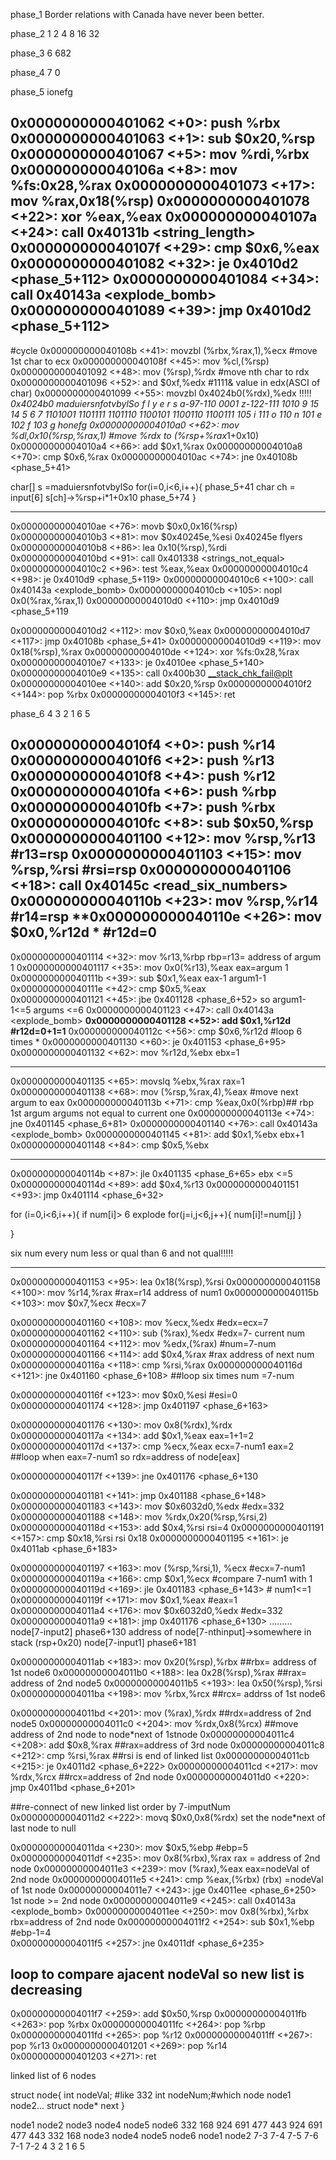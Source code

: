 phase_1 
Border relations with Canada have never been better.

phase_2
1 2 4 8 16 32

phase_3
6 682

phase_4
7 0 

phase_5
ionefg

0x0000000000401062 <+0>:	push   %rbx
0x0000000000401063 <+1>:	sub    $0x20,%rsp
0x0000000000401067 <+5>:	mov    %rdi,%rbx
0x000000000040106a <+8>:	mov    %fs:0x28,%rax
0x0000000000401073 <+17>:	mov    %rax,0x18(%rsp)
0x0000000000401078 <+22>:	xor    %eax,%eax
0x000000000040107a <+24>:	call   0x40131b <string_length>
0x000000000040107f <+29>:	cmp    $0x6,%eax
0x0000000000401082 <+32>:	je     0x4010d2 <phase_5+112>
0x0000000000401084 <+34>:	call   0x40143a <explode_bomb>
0x0000000000401089 <+39>:	jmp    0x4010d2 <phase_5+112>
---------------------------------------------------------------
#cycle 
0x000000000040108b <+41>:	movzbl (%rbx,%rax,1),%ecx #move 1st char to ecx
0x000000000040108f <+45>:	mov    %cl,(%rsp)
0x0000000000401092 <+48>:	mov    (%rsp),%rdx #move nth char to rdx
0x0000000000401096 <+52>:	and    $0xf,%edx  #1111& value in edx(ASCI of char)
0x0000000000401099 <+55>:	movzbl 0x4024b0(%rdx),%edx 
!!!!! *0x4024b0 
maduiersnfotvbylSo   f l  y  e r s   a-97-110 0001 z-122-111 1010
                     9 15 14 5 6 7
1101001 1101111 1101110 1100101 1100110 1100111
105 i    111 o    110 n    101 e    102 f     103 g
honefg
0x00000000004010a0 <+62>:	mov    %dl,0x10(%rsp,%rax,1) #move %rdx to (%rsp+%rax*1+0x10)
0x00000000004010a4 <+66>:	add    $0x1,%rax
0x00000000004010a8 <+70>:	cmp    $0x6,%rax
0x00000000004010ac <+74>:	jne    0x40108b <phase_5+41>

char[] s =maduiersnfotvbylSo
for(i=0,i<6,i++){
    phase_5+41
    char ch = input[6]
    s[ch]->%rsp+i*1+0x10
    phase_5+74
}


-------------------------------------------------------------

0x00000000004010ae <+76>:	movb   $0x0,0x16(%rsp)
0x00000000004010b3 <+81>:	mov    $0x40245e,%esi
0x40245e flyers
0x00000000004010b8 <+86>:	lea    0x10(%rsp),%rdi
0x00000000004010bd <+91>:	call   0x401338 <strings_not_equal>
0x00000000004010c2 <+96>:	test   %eax,%eax
0x00000000004010c4 <+98>:	je     0x4010d9 <phase_5+119>
0x00000000004010c6 <+100>:	call   0x40143a <explode_bomb>
0x00000000004010cb <+105>:	nopl   0x0(%rax,%rax,1)
0x00000000004010d0 <+110>:	jmp    0x4010d9 <phase_5+119

0x00000000004010d2 <+112>:	mov    $0x0,%eax
0x00000000004010d7 <+117>:	jmp    0x40108b <phase_5+41>
0x00000000004010d9 <+119>:	mov    0x18(%rsp),%rax
0x00000000004010de <+124>:	xor    %fs:0x28,%rax
0x00000000004010e7 <+133>:	je     0x4010ee <phase_5+140>
0x00000000004010e9 <+135>:	call   0x400b30 <__stack_chk_fail@plt>
0x00000000004010ee <+140>:	add    $0x20,%rsp
0x00000000004010f2 <+144>:	pop    %rbx
0x00000000004010f3 <+145>:	ret





phase_6
4 3 2 1 6 5




   0x00000000004010f4 <+0>:    push   %r14 
   0x00000000004010f6 <+2>:    push   %r13
   0x00000000004010f8 <+4>:    push   %r12
   0x00000000004010fa <+6>:    push   %rbp
   0x00000000004010fb <+7>:    push   %rbx
   0x00000000004010fc <+8>:    sub    $0x50,%rsp
   0x0000000000401100 <+12>:    mov    %rsp,%r13    #r13=rsp
   0x0000000000401103 <+15>:    mov    %rsp,%rsi    #rsi=rsp
   0x0000000000401106 <+18>:    call   0x40145c <read_six_numbers>
   0x000000000040110b <+23>:    mov    %rsp,%r14     #r14=rsp
 **0x000000000040110e <+26>:    mov    $0x0,%r12d *    #r12d=0
 ------------------------------------------------------------------------------------------  
   0x0000000000401114 <+32>:    mov    %r13,%rbp     rbp=r13= address of argum 1
   0x0000000000401117 <+35>:    mov    0x0(%r13),%eax   eax=argum 1
   0x000000000040111b <+39>:    sub    $0x1,%eax   eax-1   argum1-1 
   0x000000000040111e <+42>:    cmp    $0x5,%eax   
   0x0000000000401121 <+45>:    jbe    0x401128 <phase_6+52> so argum1-1<=5 argums <=6
   0x0000000000401123 <+47>:    call   0x40143a <explode_bomb>
 **0x0000000000401128 <+52>:    add    $0x1,%r12d #r12d=0+1=1**
   0x000000000040112c <+56>:    cmp    $0x6,%r12d  #loop 6 times *
   0x0000000000401130 <+60>:    je     0x401153 <phase_6+95> 
   0x0000000000401132 <+62>:    mov    %r12d,%ebx  ebx=1
   _________________________________________________________________   
   0x0000000000401135 <+65>:    movslq %ebx,%rax    rax=1
   0x0000000000401138 <+68>:    mov    (%rsp,%rax,4),%eax  #move next argum to eax
   0x000000000040113b <+71>:    cmp    %eax,0x0(%rbp)## rbp 1st argum  argums not equal to current one
   0x000000000040113e <+74>:    jne    0x401145 <phase_6+81>
   0x0000000000401140 <+76>:    call   0x40143a <explode_bomb>
   0x0000000000401145 <+81>:    add    $0x1,%ebx  ebx+1 
   0x0000000000401148 <+84>:    cmp    $0x5,%ebx  
   __________________________________________________________________
   0x000000000040114b <+87>:    jle    0x401135 <phase_6+65> ebx <=5 
   0x000000000040114d <+89>:    add    $0x4,%r13
   0x0000000000401151 <+93>:    jmp    0x401114 <phase_6+32>
   
for (i=0,i<6,i++){
    if num[i]> 6 explode
    for(j=i,j<6,j++){
    num[i]!=num[j]
}
    
}

six num every num less or qual than 6 and not qual!!!!!
   
   ---------------------------------------------------------------------------------------- 
   
   0x0000000000401153 <+95>:    lea    0x18(%rsp),%rsi 
   0x0000000000401158 <+100>:    mov    %r14,%rax  #rax=r14 address of num1
   0x000000000040115b <+103>:    mov    $0x7,%ecx  #ecx=7
    
   0x0000000000401160 <+108>:    mov    %ecx,%edx  #edx=ecx=7
   0x0000000000401162 <+110>:    sub    (%rax),%edx  #edx=7- current num   
   0x0000000000401164 <+112>:    mov    %edx,(%rax)  #num=7-num
   0x0000000000401166 <+114>:    add    $0x4,%rax  #rax address of next num 
   0x000000000040116a <+118>:    cmp    %rsi,%rax 
   0x000000000040116d <+121>:    jne    0x401160 <phase_6+108>
   ##loop six times num =7-num 
   
   
   0x000000000040116f <+123>:    mov    $0x0,%esi     #esi=0
   0x0000000000401174 <+128>:    jmp    0x401197 <phase_6+163>  
   
   0x0000000000401176 <+130>:    mov    0x8(%rdx),%rdx  
   0x000000000040117a <+134>:    add    $0x1,%eax    eax=1+1=2
   0x000000000040117d <+137>:    cmp    %ecx,%eax      ecx=7-num1 eax=2  
   ##loop when eax=7-num1  so rdx=address of node[eax] 
   
   0x000000000040117f <+139>:    jne    0x401176 <phase_6+130
   
   0x0000000000401181 <+141>:    jmp    0x401188 <phase_6+148>
   0x0000000000401183 <+143>:    mov    $0x6032d0,%edx   #edx=332
   0x0000000000401188 <+148>:    mov    %rdx,0x20(%rsp,%rsi,2)  
   0x000000000040118d <+153>:    add    $0x4,%rsi   rsi=4
   0x0000000000401191 <+157>:    cmp    $0x18,%rsi   rsi  0x18 
   0x0000000000401195 <+161>:    je     0x4011ab <phase_6+183>  
   
   0x0000000000401197 <+163>:    mov    (%rsp,%rsi,1), %ecx  #ecx=7-num1
   0x000000000040119a <+166>:    cmp    $0x1,%ecx     #compare 7-num1  with 1 
   0x000000000040119d <+169>:    jle    0x401183 <phase_6+143>  # num1<=1
   0x000000000040119f <+171>:    mov    $0x1,%eax         #eax=1
   0x00000000004011a4 <+176>:    mov    $0x6032d0,%edx    #edx=332
   0x00000000004011a9 <+181>:    jmp    0x401176 <phase_6+130>
                                                                          .........
                                                                          node[7-input2]
phase6+130    address of node[7-nthinput]->somewhere in stack (rsp+0x20)  node[7-input1] phase6+181
   
   0x00000000004011ab <+183>:    mov    0x20(%rsp),%rbx  ##rbx= address of 1st node6
   0x00000000004011b0 <+188>:    lea    0x28(%rsp),%rax  ##rax= address of  2nd node5
   0x00000000004011b5 <+193>:    lea    0x50(%rsp),%rsi  
   0x00000000004011ba <+198>:    mov    %rbx,%rcx   ##rcx= addrss of 1st node6 
   
   0x00000000004011bd <+201>:    mov    (%rax),%rdx  ##rdx=address of 2nd node5
   0x00000000004011c0 <+204>:    mov    %rdx,0x8(%rcx)  ##move address of 2nd node to node*next of 1stnode
   0x00000000004011c4 <+208>:    add    $0x8,%rax     ##rax=address of 3rd node
   0x00000000004011c8 <+212>:    cmp    %rsi,%rax      ##rsi is end of linked list 
   0x00000000004011cb <+215>:    je     0x4011d2 <phase_6+222>
   0x00000000004011cd <+217>:    mov    %rdx,%rcx   ##rcx=address of 2nd node
   0x00000000004011d0 <+220>:    jmp    0x4011bd <phase_6+201>
   
   ##re-connect of new linked list  order by 7-imputNum  
   0x00000000004011d2 <+222>:    movq   $0x0,0x8(%rdx)  set the node*next of last node to null
   
   0x00000000004011da <+230>:    mov    $0x5,%ebp  #ebp=5
   0x00000000004011df <+235>:    mov    0x8(%rbx),%rax    rax = address of 2nd node
   0x00000000004011e3 <+239>:    mov    (%rax),%eax       eax=nodeVal of 2nd node
   0x00000000004011e5 <+241>:    cmp    %eax,(%rbx)       (rbx) =nodeVal of 1st node 
   0x00000000004011e7 <+243>:    jge    0x4011ee <phase_6+250> 1st node >= 2nd node
   0x00000000004011e9 <+245>:    call   0x40143a <explode_bomb>
   0x00000000004011ee <+250>:    mov    0x8(%rbx),%rbx     rbx=address of 2nd node
   0x00000000004011f2 <+254>:    sub    $0x1,%ebp       #ebp-1=4   
   0x00000000004011f5 <+257>:    jne    0x4011df <phase_6+235> 
  ## loop to compare ajacent nodeVal so new list is decreasing 
   0x00000000004011f7 <+259>:    add    $0x50,%rsp 
   0x00000000004011fb <+263>:    pop    %rbx
   0x00000000004011fc <+264>:    pop    %rbp
   0x00000000004011fd <+265>:    pop    %r12
   0x00000000004011ff <+267>:    pop    %r13
   0x0000000000401201 <+269>:    pop    %r14
   0x0000000000401203 <+271>:    ret



 linked list of 6 nodes
 
 struct node{
  int nodeVal; #like 332
  int nodeNum;#which node node1 node2...
  struct node* next
}

node1  node2 node3  node4  node5  node6
332    168    924    691   477     443
924    691    477    443   332     168 
node3  node4  node5  node6 node1  node2
7-3     7-4   7-5    7-6   7-1    7-2
4 3 2 1 6 5
